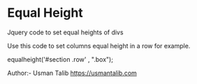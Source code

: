 # Equal Height
Jquery code to set equal heights of divs


Use this code to set columns equal height in a row for example.


equalheight('#section .row' , ".box");




Author:- Usman Talib
https://usmantalib.com

